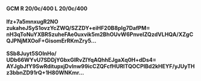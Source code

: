 #### GCM R 20/0c/400 L 20/0c/400
**lfz+7a5mnxugR2NO**<br/>**zukaheJSyS1ovzYcZWQ/SZZDY+eiHF20B8pIg7DafPM=**<br/>**nH3qToNuYXBRSzuheFAe0uxvik5m2BhOUvW6PnveIZQzdVLHQA/XZgCQJPNjMXOoF+GisomErRKmZry5...**<br/><br/>
**SSb8Juyt5SOInHo/**<br/>**UDb66WYvU7SDDjYGbxGIRvZlYqAQhhEJgaXq0H+dDs4=**<br/>**AYJgbJfY9SwRditupxjDvlnw99icCZQFcfHURITQOCPlBd2kHEYF/yJUyTHz3bbnZD91rQ+1H80WNKmr...**